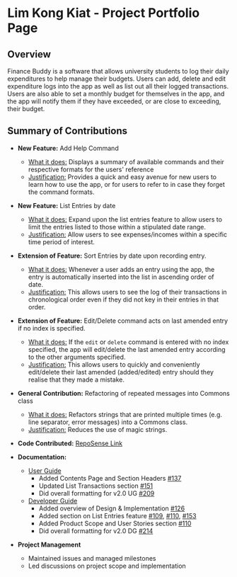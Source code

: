 # Lim Kong Kiat - Project Portfolio Page

## Overview

Finance Buddy is a software that allows university students to log their daily expenditures to help manage their
budgets. Users can add, delete and edit expenditure logs into the app as well as list out all their logged 
transactions. Users are also able to set a monthly budget for themselves in the app, and the app will notify them if
they have exceeded, or are close to exceeding, their budget.

## Summary of Contributions

- **New Feature:** Add Help Command
  - <ins> What it does:</ins> Displays a summary of available commands and their respective formats for the users' 
    reference
  - <ins> Justification:</ins> Provides a quick and easy avenue for new users to learn how to use the app, 
    or for users to refer to in case they forget the command formats.

- **New Feature:** List Entries by date
  - <ins>What it does:</ins> Expand upon the list entries feature to allow users to limit the
    entries listed to those within a stipulated date range.
  - <ins>Justification:</ins> Allow users to see expenses/incomes within a specific time period of interest.

- **Extension of Feature:** Sort Entries by date upon recording entry.
  - <ins>What it does:</ins> Whenever a user adds an entry using the app, the entry is automatically inserted into the list
    in ascending order of date.
  - <ins>Justification:</ins> This allows users to see the log of their transactions in chronological order even if they did
    not key in their entries in that order.

- **Extension of Feature:** Edit/Delete command acts on last amended entry if no index is specified.
  - <ins>What it does:</ins> If the `edit` or `delete` command is entered with no index specified, the app
    will edit/delete the last amended entry according to the other arguments specified.
  - <ins>Justification:</ins> This allows users to quickly and conveniently edit/delete their last
  amended (added/edited) entry should they realise that they made a mistake.

- **General Contribution:** Refactoring of repeated messages into Commons class
  - <ins> What it does:</ins> Refactors strings that are printed multiple times (e.g. line separator, error messages)
    into a Commons class. 
  - <ins> Justification:</ins> Reduces the use of magic strings.
  
- **Code Contributed:** [RepoSense Link](https://nus-cs2113-ay2425s1.github.io/tp-dashboard/?search=limkongkiat&sort=groupTitle&sortWithin=title&timeframe=commit&mergegroup=&groupSelect=groupByRepos&breakdown=true&checkedFileTypes=docs~functional-code~test-code~other) 

- **Documentation:** 
  - <ins>User Guide</ins>
    - Added Contents Page and Section Headers [#137](https://github.com/AY2425S1-CS2113-W14-3/tp/pull/137)
    - Updated List Transactions section [#151](https://github.com/AY2425S1-CS2113-W14-3/tp/pull/151)
    - Did overall formatting for v2.0 UG [#209](https://github.com/AY2425S1-CS2113-W14-3/tp/pull/209)
  - <ins>Developer Guide</ins>
    - Added overview of Design & Implementation [#126](https://github.com/AY2425S1-CS2113-W14-3/tp/pull/126)
    - Added section on List Entries feature [#109](https://github.com/AY2425S1-CS2113-W14-3/tp/pull/109), 
    [#110](https://github.com/AY2425S1-CS2113-W14-3/tp/pull/110), 
    [#153](https://github.com/AY2425S1-CS2113-W14-3/tp/pull/153)
    - Added Product Scope and User Stories section [#110](https://github.com/AY2425S1-CS2113-W14-3/tp/pull/110)
    - Did overall formatting for v2.0 DG [#214](https://github.com/AY2425S1-CS2113-W14-3/tp/pull/214)

- **Project Management**
  - Maintained issues and managed milestones
  - Led discussions on project scope and implementation
